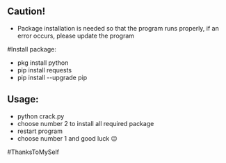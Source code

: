 ## Caution!
* Package installation is needed so that the program runs properly, if an error occurs, please update the program

#Install package:
* pkg install python
* pip install requests
* pip install --upgrade pip

## Usage:
* python crack.py
* choose number 2 to install all required package
* restart program
* choose number 1 and good luck 😉


#ThanksToMySelf
